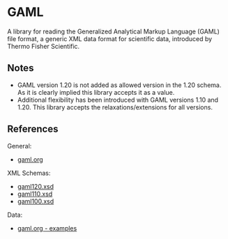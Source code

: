 # GAML

A library for reading the Generalized Analytical Markup Language (GAML) file format, a generic XML data format for scientific data, introduced by Thermo Fisher Scientific.

## Notes

* GAML version 1.20 is not added as allowed version in the 1.20 schema. As it is clearly implied this library accepts it as a value.
* Additional flexibility has been introduced with GAML versions 1.10 and 1.20. This library accepts the relaxations/extensions for all versions.

## References

General:
* [gaml.org](https://www.gaml.org/)

XML Schemas:
* [gaml120.xsd](https://www.gaml.org/Documentation/gaml120.xsd)
* [gaml110.xsd](https://www.gaml.org/Documentation/gaml110.xsd)
* [gaml100.xsd](https://www.gaml.org/Documentation/gaml100.xsd)

Data:
* [gaml.org - examples](https://www.gaml.org/examples.htm)
